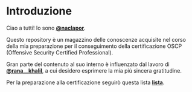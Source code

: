 # Introduzione

Ciao a tutti!
Io sono [**@naclapor**](https://twitter.com/naclapor).

Questo repository è un magazzino delle conoscenze acquisite nel corso della mia preparazione per il conseguimento della certificazione OSCP (Offensive Security Certified Professional).

Gran parte del contenuto al suo interno è influenzato dal lavoro di [**@rana\_\_khalil**](https://twitter.com/rana__khalil), a cui desidero esprimere la mia più sincera gratitudine.

Per la preparazione alla certificazione seguirò questa lista [**lista**](https://twitter.com/TJ_Null/status/1328380512960995331).
